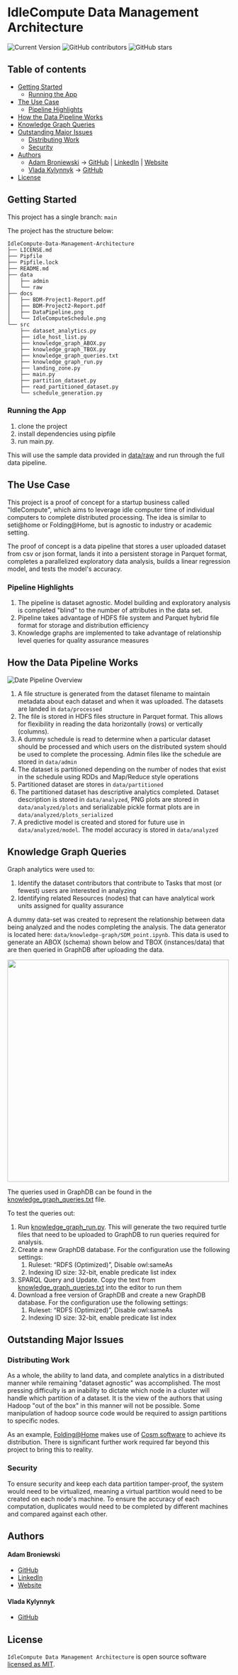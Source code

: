# IdleCompute Data Management Architecture

![Current Version](https://img.shields.io/badge/version-v1.0-blue)
![GitHub contributors](https://img.shields.io/github/contributors/abroniewski/IdleCompute-Data-Management-Architecture)
![GitHub stars](https://img.shields.io/github/stars/abroniewski/IdleCompute-Data-Management-Architecture?style=social)

## Table of contents

- [Getting Started](#getting-started)
  - [Running the App](#running-the-app)
- [The Use Case](#the-use-case)
  - [Pipeline Highlights](#pipeline-highlights)
- [How the Data Pipeline Works](#how-the-data-pipeline-works)
- [Knowledge Graph Queries](#knowledge-graph-queries)
- [Outstanding Major Issues](#outstanding-major-issues)
  - [Distributing Work](#distributing-work)
  - [Security](#security)
- [Authors](#authors)
  - [Adam Broniewski](#adam-broniewski) -> [GitHub](https://github.com/abroniewski) | [LinkedIn](https://www.linkedin.com/in/abroniewski/) | [Website](https://adambron.com)
  - [Vlada Kylynnyk](#vlada-kylynnyk) -> [GitHub](https://github.com/Vladka396)
- [License](#license)

## Getting Started

This project has a single branch: `main`

The project has the structure below:

```	
IdleCompute-Data-Management-Architecture
├── LICENSE.md
├── Pipfile
├── Pipfile.lock
├── README.md
├── data
│   ├── admin
│   └── raw
├── docs
│   ├── BDM-Project1-Report.pdf
│   ├── BDM-Project2-Report.pdf
│   ├── DataPipeline.png
│   └── IdleComputeSchedule.png
└── src
    ├── dataset_analytics.py
    ├── idle_host_list.py
    ├── knowledge_graph_ABOX.py
    ├── knowledge_graph_TBOX.py
    ├── knowledge_graph_queries.txt
    ├── knowledge_graph_run.py
    ├── landing_zone.py
    ├── main.py
    ├── partition_dataset.py
    ├── read_partitioned_dataset.py
    └── schedule_generation.py
```

### Running the App

1. clone the project
2. install dependencies using pipfile
3. run main.py. 

This will use the sample data provided in [data/raw](https://github.com/abroniewski/IdleCompute-Data-Management-Architecture/tree/main/data/raw) and run through the full data pipeline.

## The Use Case

This project is a proof of concept for a startup business called "IdleCompute", which aims to leverage idle computer time of individual computers to complete distributed processing. The idea is similar to seti@home or Folding@Home, but is agnostic to industry or academic setting.

The proof of concept is a data pipeline that stores a user uploaded dataset from csv or json format, lands it into a persistent storage in Parquet format, completes a parallelized exploratory data analysis, builds a linear regression model, and tests the model's accuracy.

### Pipeline Highlights
1. The pipeline is dataset agnostic. Model building and exploratory analysis is completed "blind" to the number of attributes in the data set.
2. Pipeline takes advantage of HDFS file system and Parquet hybrid file format for storage and distribution efficiency
3. Knowledge graphs are implemented to take advantage of relationship level queries for quality assurance measures

## How the Data Pipeline Works

![Date Pipeline Overview](docs/DataPipeline.jpg)

1. A file structure is generated from the dataset filename to maintain metadata about each dataset and when it was uploaded. The datasets are landed in `data/processed`
2. The file is stored in HDFS files structure in Parquet format. This allows for flexibility in reading the data horizontally (rows) or vertically (columns).
3. A dummy schedule is read to determine when a particular dataset should be processed and which users on the distributed system should be used to complete the processing. Admin files like the schedule are stored in `data/admin`
4. The dataset is partitioned depending on the number of nodes that exist in the schedule using RDDs and Map/Reduce style operations
5. Partitioned dataset are stores in `data/partitioned`
6. The partitioned dataset has descriptive analytics completed. Dataset description is stored in `data/analyzed`, PNG plots are stored in `data/analyzed/plots` and serializable pickle format plots are in `data/analyzed/plots_serialized`
7. A predictive model is created and stored for future use in `data/analyzed/model`. The model accuracy is stored in `data/analyzed`

## Knowledge Graph Queries

Graph analytics were used to:
1. Identify the dataset contributors that contribute to Tasks that most (or fewest) users are interested in analyzing
2. Identifying related Resources (nodes) that can have analytical work units assigned for quality assurance

A dummy data-set was created to represent the relationship between data being analyzed and the nodes completing the analysis. The data generator is located here: `data/knowledge-graph/SDM_point.ipynb`. This data is used to generate an ABOX (schema) shown below and TBOX (instances/data) that are then queried in GraphDB after uploading the data.

<img src="docs/IdleComputeSchedule.jpg" width="500"/>

The queries used in GraphDB can be found in the [knowledge_graph_queries.txt](https://github.com/abroniewski/IdleCompute-Data-Management-Architecture/tree/main/src/knowledge_graph_queries.txt) file.

To test the queries out:
1. Run [knowledge_graph_run.py](https://github.com/abroniewski/IdleCompute-Data-Management-Architecture/tree/main/src/knowledge_graph_run.py).
This will generate the two required turtle files that need to be uploaded to GraphDB to run queries required for analysis.
2. Create a new GraphDB database. For the configuration use the following settings:
   1. Ruleset:  “RDFS (Optimized)”, Disable owl:sameAs 
   2. Indexing ID size: 32-bit, enable predicate list index
3. SPARQL Query and Update. Copy the text from [knowledge_graph_queries.txt](https://github.com/abroniewski/IdleCompute-Data-Management-Architecture/tree/main/src/knowledge_graph_queries.txt) into the editor to run them
4. Download a free version of GraphDB and create a new GraphDB database. For the configuration use the following settings:
   1. Ruleset:  “RDFS (Optimized)”, Disable owl:sameAs 
   2. Indexing ID size: 32-bit, enable predicate list index


## Outstanding Major Issues
### Distributing Work
As a whole, the ability to land data, and complete analytics in a distributed manner while remaining "dataset agnostic" was accomplished. The most pressing difficulty is an inability to dictate which node in a cluster will handle which partition of a dataset. It is the view of the authors that using Hadoop "out of the box" in this manner will not be possible. Some manipulation of hadoop source code would be required to assign partitions to specific nodes.

As an example, [Folding@Home](https://foldingathome.org/?lng=en) makes use of [Cosm software](https://en.wikipedia.org/wiki/Cosm_(software)) to achieve its distribution. There is significant further work required far beyond this project to bring this to reality. 

### Security
To ensure security and keep each data partition tamper-proof, the system would need to be virtualized, meaning a virtual partition would need to be created on each node's machine. To ensure the accuracy of each computation, duplicates would need to be completed by different machines and compared against each other.

## Authors

#### Adam Broniewski

* [GitHub](https://github.com/abroniewski)
* [LinkedIn](https://www.linkedin.com/in/abroniewski/)
* [Website](https://adambron.com)

#### Vlada Kylynnyk

* [GitHub](https://github.com/Vladka396)

## License

`IdleCompute Data Management Architecture` is open source software [licensed as MIT][license].

[license]: https://github.com/abroniewski/LICENSE.md

